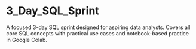 # 3_Day_SQL_Sprint
A focused 3-day SQL sprint designed for aspiring data analysts. Covers all core SQL concepts with practical use cases and notebook-based practice in Google Colab.
